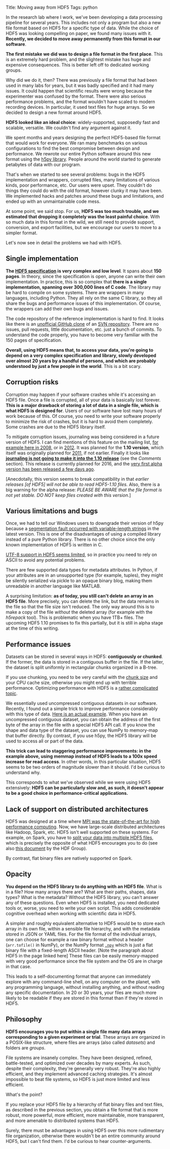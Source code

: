 Title: Moving away from HDF5
Tags: python

In the research lab where I work, we've been developing a data processing pipeline for several years. This includes not only a program but also a new file format based on HDF5 for a specific type of data. While the choice of HDF5 was looking compelling on paper, we found many issues with it. **Recently, we decided to move away permanently from this format in our software**.

<!-- PELICAN_END_SUMMARY -->

**The first mistake we did was to design a file format in the first place**. This is an extremely hard problem, and the slightest mistake has huge and expensive consequences. This is better left off to dedicated working groups.

Why did we do it, then? There was previously a file format that had been used in many labs for years, but it was badly specified and it had many issues. It could happen that scientific results were wrong because the experimenter was confused by the format. There were also serious performance problems, and the format wouldn't have scaled to modern recording devices. In particular, it used text files for huge arrays. So we decided to design a new format around HDF5.

**HDF5 looked like an ideal choice**: widely-supported, supposedly fast and scalable, versatile. We couldn't find any argument against it.

We spent months and years designing the perfect HDF5-based file format that would work for everyone. We ran many benchmarks on various configurations to find the best compromise between design and performance. We rewrote our entire Python software around this new format using the [h5py library](http://www.h5py.org/). People around the world started to generate petabytes of data with our program.

That's when we started to see several problems: bugs in the HDF5 implementation and wrappers, corrupted files, many limitations of various kinds, poor performance, etc. Our users were upset. They couldn't do things they could do with the old format, however clunky it may have been. We implemented hacks and patches around these bugs and limitations, and ended up with an unmaintainable code mess.

At some point, we said stop. For us, **HDF5 was too much trouble, and we estimated that dropping it completely was the least painful choice**. With so much data in this format in the wild, we still need to provide support, conversion, and export facilities, but we encourage our users to move to a simpler format.

Let's now see in detail the problems we had with HDF5.

## Single implementation

**The [HDF5 specification](https://www.hdfgroup.org/HDF5/doc/H5.format.html) is very complex and low level**. It spans about **150 pages**. In theory, since the specification is open, anyone can write their own implementation. In practice, this is so complex that **there is a single implementation, spanning over 300,000 lines of C code**. The library may be hard to compile on some systems. There are wrappers in many languages, including Python. They all rely on the same C library, so they all share the bugs and performance issues of this implementation. Of course, the wrappers can add their own bugs and issues.

The code repository of the reference implementation is hard to find. It looks like there is an [unofficial GitHub clone](https://github.com/live-clones/hdf5) of an [SVN repository](https://svn.hdfgroup.uiuc.edu/hdf5/trunk/). There are no issues, pull requests, little documentation, etc. just a bunch of commits. To understand the code properly, you have to become very familiar with the 150 pages of specification.

**Overall, using HDF5 means that, to access your data, you're going to depend on a very complex specification and library, slowly developed over almost 20 years by a handful of persons, and which are probably understood by just a few people in the world**. This is a bit scary.

## Corruption risks

Corruption may happen if your software crashes while it's accessing an HDF5 file. Once a file is corrupted, all of your data is basically lost forever. **This is a major drawback of storing a lot of data in a single file, which is what HDF5 is designed for**. Users of our software have lost many hours of work because of this. Of course, you need to write your software properly to minimize the risk of crashes, but it is hard to avoid them completely. Some crashes are due to the HDF5 library itself.

To mitigate corruption issues, journaling was being considered in a future version of HDF5. I can find mentions of this feature on the mailing list, [for example here in 2008](http://hdf-forum.184993.n3.nabble.com/hdf-forum-Recover-a-corrupt-HDF5-file-td193622.html), or in [2012](http://hdf-forum.184993.n3.nabble.com/File-corruption-and-hdf5-design-considerations-td4025305.html). It was planned for the **1.10 version**, which itself was originally planned for [2011](https://lists.hdfgroup.org/pipermail/hdf-forum_lists.hdfgroup.org/2011-September/005059.html), if not earlier. Finally it looks like [**journaling is not going to make it into the 1.10 release**](https://hdfgroup.org/wp/2015/05/whats-coming-in-the-hdf5-1-10-0-release/) (see the *Comments* section). This release is currently planned for 2016, and the [very first alpha version has been released a few days ago](https://www.hdfgroup.org/HDF5/release/obtain5110.html).

[Anecdotally, this version seems to break compatibility in that *earlier releases [of HDF5] will not be able to read HDF5-1.10 files.* Also, there is a big warning for the alpha release: *PLEASE BE AWARE that the file format is not yet stable. DO NOT keep files created with this version.*]

## Various limitations and bugs

Once, we had to tell our Windows users to downgrade their version of h5py because a [segmentation fault occurred with variable-length strings](https://github.com/h5py/h5py/issues/593) in the latest version. This is one of the disadvantages of using a compiled library instead of a pure Python library. There is no other choice since the only known implementation of HDF5 is written in C.

[UTF-8 support in HDF5 seems limited](http://docs.h5py.org/en/latest/strings.html), so in practice you need to rely on ASCII to avoid any potential problems.

There are few supported data types for metadata attributes. In Python, if your attributes are in an unsupported type (for example, tuples), they might be silently serialized via pickle to an opaque binary blog, making them unreadable in another language like MATLAB.

A surprising limitation: **as of today, you still can't delete an array in an HDF5 file**. More precisely, you can delete the link, but the data remains in the file so that the file size isn't reduced. The only way around this is to make a copy of the file *without* the deleted array (for example with the *h5repack* tool). This is problematic when you have 1TB+ files. The upcoming HDF5 1.10 promises to fix this partially, but it is still in alpha stage at the time of this writing.

## Performance issues

Datasets can be stored in several ways in HDF5: **contiguously or chunked**. If the former, the data is stored in a contiguous buffer in the file. If the latter, the dataset is split uniformly in rectangular chunks organized in a B-tree.

If you use chunking, you need to be very careful with the [chunk size](http://www.speedup.ch/workshops/w37_2008/HDF5-Tutorial-PDF/HDF5-Cach-Buf.pdf) and your CPU cache size, otherwise you might end up with terrible performance. Optimizing performance with HDF5 is a [rather complicated topic](http://www.pytables.org/usersguide/optimization.html).

We essentially used uncompressed contiguous datasets in our software. Recently, I found out a simple trick to improve performance considerably with this type of data. [Here is an actual example](https://gist.github.com/rossant/7b4704e8caeb8f173084). When you have an uncompressed contiguous dataset, you can obtain the address of the first byte of the array in the file with a special HDF5 API call. If you know the shape and data type of the dataset, you can use NumPy to memory-map that buffer directly. By contrast, if you use h5py, the HDF5 library will be used to access all or part of the data.

**This trick can lead to staggering performance improvements: in the example above, using memmap instead of HDF5 leads to a 100x speed increase for read access**. In other words, in this particular situation, HDF5 seems to be two orders of magnitude slower than it should. I'd be curious to understand why.

This corresponds to what we've observed while we were using HDF5 extensively: **HDF5 can be particularly slow and, as such, it doesn't appear to be a good choice in performance-critical applications.**

## Lack of support on distributed architectures

HDF5 was designed at a time where [MPI was the state-of-the-art for high performance computing](http://www.dursi.ca/hpc-is-dying-and-mpi-is-killing-it/). Now, we have large-scale distributed architectures like Hadoop, Spark, etc. HDF5 isn't well supported on these systems. For example, on Spark, you have to [split your data into multiple HDF5 files](https://hdfgroup.org/wp/2015/03/from-hdf5-datasets-to-apache-spark-rdds/), which is precisely the opposite of what HDF5 encourages you to do (see also [this document](https://www.hdfgroup.org/pubs/papers/Big_HDF_FAQs.pdf) by the HDF Group).

By contrast, flat binary files are natively supported on Spark.

## Opacity

**You depend on the HDF5 library to do anything with an HDF5 file**. What is in a file? How many arrays there are? What are their paths, shapes, data types? What is the metadata? Without the HDF5 library, you can't answer any of these questions. Even when HDF5 is installed, you need dedicated tools or, worse, you need to write your own script. This adds considerable cognitive overhead when working with scientific data in HDF5.

A simpler and roughly equivalent alternative to HDF5 would be to store each array in its own file, within a sensible file hierarchy, and with the metadata stored in JSON or YAML files. For the file format of the individual arrays, one can choose for example a raw binary format without a header (`arr.tofile()` in NumPy), or the NumPy format [`.npy`](http://docs.scipy.org/doc/numpy-dev/neps/npy-format.html) which is just a flat binary file with a fixed-length ASCII header. [Note the paragraph about HDF5 in the page linked here] These files can be easily memory-mapped with very good performance since the file system and the OS are in charge in that case.

This leads to a self-documenting format that anyone can immediately explore with any command-line shell, on any computer on the planet, with any programming language, without installing anything, and without reading any specific documentation. In 20 or 30 years, your files are much more likely to be readable if they are stored in this format than if they're stored in HDF5.

## Philosophy

**HDF5 encourages you to put within a single file many data arrays corresponding to a given experiment or trial**. These arrays are organized in a POSIX-like structure, where files are arrays (also called *datasets*) and folders are *groups*.

File systems are insanely complex. They have been designed, refined, battle-tested, and optimized over decades by many experts. As such, despite their complexity, they're generally very robust. They're also highly efficient, and they implement advanced caching strategies. It's almost impossible to beat file systems, so HDF5 is just more limited and less efficient.

What's the point?

If you replace your HDF5 file by a hierarchy of flat binary files and text files, as described in the previous section, you obtain a file format that is more robust, more powerful, more efficient, more maintainable, more transparent, and more amenable to distributed systems than HDF5.

Surely, there must be advantages in using HDF5 over this more rudimentary file organization, otherwise there wouldn't be an entire community around HDF5, but I can't find them. I'd be curious to hear counter-arguments.
